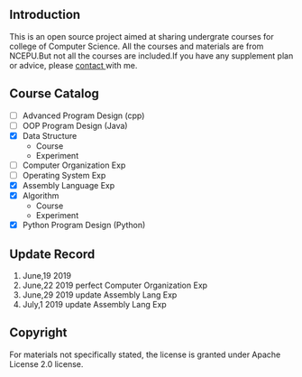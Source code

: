 ## Introduction
This is an open source project aimed at sharing undergrate courses for college of Computer Science. All the courses and materials are from NCEPU.But not all the courses are included.If you have any supplement plan or advice, please <a href="Mailto:raibows@hotmail.com">contact </a>with me.

## Course Catalog
- [ ] Advanced Program Design (cpp)
- [ ] OOP Program Design (Java)
- [x] Data Structure
    - Course
    - Experiment
- [ ] Computer Organization Exp
- [ ] Operating System Exp
- [x] Assembly Language Exp
- [x] Algorithm
    - Course
    - Experiment
- [x] Python Program Design (Python)
## Update Record
1. June,19 2019
2. June,22 2019 perfect Computer Organization Exp
3. June,29 2019 update Assembly Lang Exp
4. July,1 2019 update Assembly Lang Exp
## Copyright
For materials not specifically stated, the license is granted under Apache License 2.0 license.

